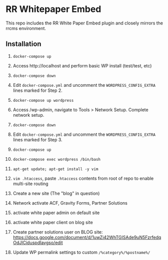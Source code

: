 RR Whitepaper Embed
===

This repo includes the RR White Paper Embed plugin and closely mirrors the rrcms environment.

## Installation
1. `docker-compose up`
2. Access http://localhost and perform basic WP install (test/test, etc)
3. `docker-compose down`
4. Edit `docker-compose.yml` and uncomment the `WORDPRESS_CONFIG_EXTRA` lines marked for Step 2.
5. `docker-compose up wordpress`
6. Access /wp-admin, navigate to Tools > Network Setup. Complete network setup.
7. `docker-compose down`
8. Edit `docker-compose.yml` and uncomment the `WORDPRESS_CONFIG_EXTRA` lines marked for Step 3.
9. `docker-compose up`
10. `docker-compose exec wordpress /bin/bash`
11. `apt-get update; apt-get install -y vim`
12. `vim .htaccess`, paste `.htaccess` contents from root of repo to enable multi-site routing

1. Create a new site (The "blog" in question)
2. Network activate ACF, Gravity Forms, Partner Solutions
3. activate white paper admin on default site
4. activate white paper client on blog site
5. Create partner solutions user on BLOG site: https://docs.google.com/document/d/1uwZi42WhTGISAde9uN5FzrfedqOdJlCiduspdIavgso/edit
6. Update WP permalink settings to custom `/%category%/%postname%/`
